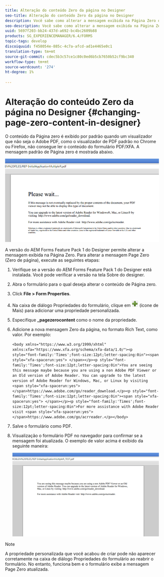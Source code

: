 ```yaml
---
title: Alteração do conteúdo Zero da página no Designer
seo-title: Alteração do conteúdo Zero da página no Designer
description: Você sabe como alterar a mensagem exibida na Página Zero de um PDF XFA ao exibi-la em um visualizador que não seja da Adobe PDF?
seo-description: Você sabe como alterar a mensagem exibida na Página Zero de um PDF XFA ao exibi-la em um visualizador que não seja da Adobe PDF?
uuid: 5697f203-bb24-437d-a692-bc4bc2609b88
products: SG_EXPERIENCEMANAGER/6.4/FORMS
topic-tags: develop
discoiquuid: f458054e-885c-4c7a-afcd-ad1e4465e0c1
translation-type: tm+mt
source-git-commit: cdec5b3c57ce1c80c0ed6b5cb7650b52cf9bc340
workflow-type: tm+mt
source-wordcount: '274'
ht-degree: 1%

---
```



# Alteração do conteúdo Zero da página no Designer {#changing-page-zero-content-in-designer}

O conteúdo da Página zero é exibido por padrão quando um visualizador que não seja o Adobe PDF, como o visualizador de PDF padrão no Chrome ou Firefox, não consegue ler o conteúdo do formulário PDF/XFA. A mensagem padrão de Página zero é mostrada abaixo.

![defaultpage0message](assets/defaultpage0message.png)

A versão do AEM Forms Feature Pack 1 do Designer permite alterar a mensagem exibida na Página Zero. Para alterar a mensagem Page Zero (Zero de página), execute as seguintes etapas:

1. Verifique se a versão do AEM Forms Feature Pack 1 do Designer está instalada. Você pode verificar a versão na tela Sobre do designer.

1. Abra o formulário para o qual deseja alterar o conteúdo de Página zero.

1. Click **File > Form Properties**.

1. Na caixa de diálogo Propriedades do formulário, clique em ![mais](assets/plus.png) (ícone de Mais) para adicionar uma propriedade personalizada.

1. Especifique **_pagezerocontent** como o nome da propriedade.
1. Adicione a nova mensagem Zero da página, no formato Rich Text, como valor. Por exemplo:

   `<body xmlns="https://www.w3.org/1999/xhtml" xmlns:xfa="https://www.xfa.org/schema/xfa-data/1.0/"><p style="font-family:'Times';font-size:12pt;letter-spacing:0in"><span style="xfa-spacerun:yes"> </span></p><p style="font-family:'Times';font-size:12pt;letter-spacing:0in">You are seeing this message maybe because you are using a non Adobe PDF Viewer or an Old version of Adobe Reader. You can upgrade to the latest version of Adobe Reader for Windows, Mac, or Linux by visiting <span style="xfa-spacerun:yes"> </span>https://www.adobe.com/go/reader_download.</p><p style="font-family:'Times';font-size:12pt;letter-spacing:0in"><span style="xfa-spacerun:yes"> </span></p><p style="font-family:'Times';font-size:12pt;letter-spacing:0in">For more assistance with Adobe Reader visit <span style="xfa-spacerun:yes"> </span>https://www.adobe.com/go/acrreader.</p></body>`

1. Salve o formulário como PDF.

1. Visualização o formulário PDF no navegador para confirmar se a mensagem foi atualizada. O exemplo de valor acima é exibido da seguinte maneira:

   ![mensagem alterada](assets/changedmessage.png)

>[!NOTE]
>
>A propriedade personalizada que você acabou de criar pode não aparecer corretamente na caixa de diálogo Propriedades do formulário ao reabrir o formulário. No entanto, funciona bem e o formulário exibe a mensagem Page Zero atualizada.

